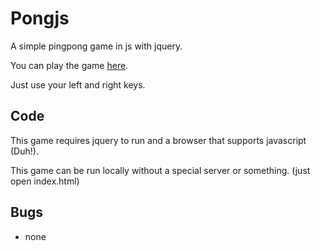 # Pongjs #

A simple pingpong game in js with jquery.

You can play the game [here](https://raptorcloud.net/ponginjs).

Just use your left and right keys.

## Code ##

This game requires jquery to run and a browser that supports javascript (Duh!).

This game can be run locally without a special server or something. (just open index.html)

## Bugs ##

 - none
